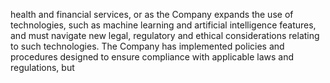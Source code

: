health  and  financial  services,  or  as  the  Company  expands  the  use  of  technologies,  such  as  machine  learning  and  artificial
intelligence  features,  and  must  navigate  new  legal,  regulatory  and  ethical  considerations  relating  to  such  technologies.  The
Company  has  implemented  policies  and  procedures  designed  to  ensure  compliance  with  applicable  laws  and  regulations,  but